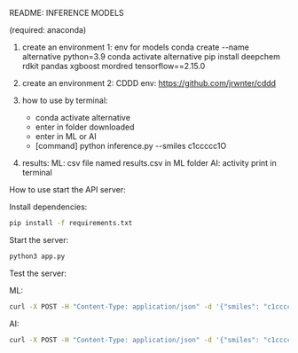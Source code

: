 README: INFERENCE MODELS

(required: anaconda)

1. create an environment 1: 
	env for models
	conda create --name alternative python=3.9
	conda activate alternative
	pip install deepchem rdkit pandas xgboost mordred tensorflow==2.15.0

2. create an environment 2: 
	CDDD env: https://github.com/jrwnter/cddd


3. how to use by terminal:
	* conda activate alternative
	* enter in folder downloaded 
	* enter in ML or AI
	* [command] python inference.py --smiles c1ccccc1O

4. results:
	ML: csv file named results.csv in ML folder
	AI: activity print in terminal


How to use start the API server:

Install dependencies:

```sh
pip install -f requirements.txt
```

Start the server:

```sh
python3 app.py
```

Test the server:

ML:

```sh
curl -X POST -H "Content-Type: application/json" -d '{"smiles": "c1ccccc1O"}' http://localhost:5000/ml/evaluate -o results.csv
```

AI:

```sh
curl -X POST -H "Content-Type: application/json" -d '{"smiles": "c1ccccc1O"}' http://localhost:5000/ai/evaluate
```
